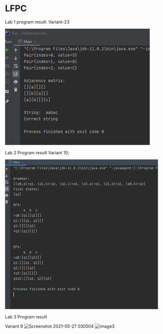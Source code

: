
# LFPC
Lab 1 program result:
Variant-23



![](images/Screenshot1.png)

Lab 2 Program result 
Variant 10;

![](images/Screenshot2.png)


Lab 3 Program result 

Variant 9
![Screenshot 2021-05-27 030504](https://user-images.githubusercontent.com/57180830/119746126-60024500-be98-11eb-8889-728aeb9d25fa.png)
![image3](https://user-images.githubusercontent.com/57180830/119746011-14e83200-be98-11eb-9c4a-6429a50ef8b1.png)
